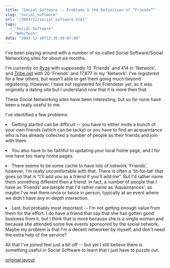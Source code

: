 ```yaml
---
title: "Social Software -- Problems & the Definition of “Friends”"
slug: "social_software"
url: "/2003/12/social_software.html"
tags:
  - "Social Software"
  - "Web/Tech"
date: "2003-12-10T12:35:38-07:00"
---
```

<p>I've been playing around with a number of so-called Social Software/Social Networking sites for about six months.</p>
<p>I'm currently on <a href="http://new.ryze.com/view.php?who=ChristopherA">Ryze</a> with supposedly 13 'Friends' and 414 in 'Network', and <a href="http://cluster.tribe.net/tribe/servlet/template/pub%2Cpcard%2CBasics.vm?personid=ce34093a-3c72-4954-b52f-3d6bc51884af">Tribe.net</a> with 20 'Friends' and 17,677 in my 'Network'. I've registered for a few others, but wasn't able to get them going much beyond registering. However, I have not registered for Friendster yet, as it was originally a dating site but I understand now that it is more then that.</p>
<p>These Social Networking sites have been interesting, but so far none have been a really useful to me.  </p>
<p>I've identified a few problems:</p>
<p><li>Getting started can be difficult -- you have to either invite a bunch of your own friends (which can be tacky) or you have to find an acquaintance who is has already collected a number of people as their friends and join with them.</p>
<p><li>You also have to be faithful to updating your local home page, and I for one have too many home pages.</p>
<p><li>There seems to be some cache to have lots of network 'Friends', however, I'm really uncomfortable with that. There is often a 'tit-for-tat' that goes on that is "I'll add you as a friend if you'll add me". But I'd rather name them something different then a friend. In fact, a number of people that I have as 'Friends' are people that I'd rather name as 'Aquaintances', as maybe I've met them once or twice in person, typically at an event where we didn't have any in-depth interaction.</p>
<p><li>Last, but probably most important -- I'm not getting enough value from them for the effort. I do have a friend that say that she has gotten good business from it, but I think that is more because she is a single woman and because she attended some live events sponsored by the social network. Maybe my problem is that I'm a decent networker by myself, and don't need the extra help of the service?</p>
<p>All that I've joined feel just a bit off -- but yet I still believe there is something useful in Social Software to learn that I just have to puzzle out.</p>
<p class="previous"><a href="/previous/2003/12/social_software.html" rel="syndication" class="u-syndication" >original layout</a></p>
